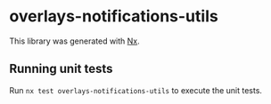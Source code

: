 # overlays-notifications-utils

This library was generated with [Nx](https://nx.dev).

## Running unit tests

Run `nx test overlays-notifications-utils` to execute the unit tests.
